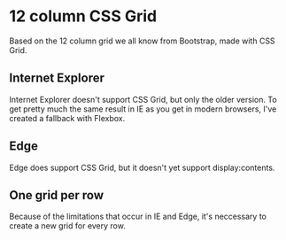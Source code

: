 # 12 column CSS Grid
Based on the 12 column grid we all know from Bootstrap, made with CSS Grid.

## Internet Explorer
Internet Explorer doesn't support CSS Grid, but only the older version. To get pretty much the same result in IE as you get in modern browsers, I've created a fallback with Flexbox.

## Edge
Edge does support CSS Grid, but it doesn't yet support display:contents.

## One grid per row
Because of the limitations that occur in IE and Edge, it's neccessary to create a new grid for every row.
